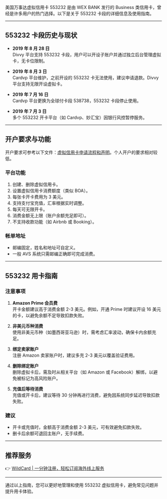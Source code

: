 美国万事达虚拟信用卡 553232 是由 WEX BANK 发行的 Business 类信用卡，曾经是许多用户的热门选择。以下是关于 553232 卡段的详细信息及使用指南。

---

## 553232 卡段历史与现状

- **2019 年 8 月 28 日**  
  Divvy 平台支持 553232 卡段，用户可以开设子账户并通过独立后台管理虚拟卡，无卡位限制。

- **2019 年 8 月 3 日**  
  Cardvp 平台维护，之前开设的 553232 卡无法使用，建议申请退款。Divvy 平台支持无限开设虚拟卡。

- **2019 年 7 月 16 日**  
  Cardvp 平台更换为全球付卡段 538738，553232 卡段停止使用。

- **2019 年 7 月 3 日**  
  多个 553232 开卡平台（如 Cardvp、妙汇宝）因银行风控暂停服务。

---

## 开户要求与功能

开户要求可参考以下文件：[虚拟信用卡申请流程和声明](https://www.vpsdawanjia.com/wp-content/uploads/2019/05/%E8%99%9A%E6%8B%9F%E4%BF%A1%E7%94%A8%E5%8D%A1%E7%94%B3%E8%AF%B7%E6%B5%81%E7%A8%8B%E5%92%8C%E7%94%B3%E6%98%8E.doc)。个人开户的要求相对较低。

### 平台功能

1. 创建、删除虚拟信用卡。
2. 设置虚拟信用卡消费额度（类似 BOA）。
3. 每张卡开卡费用为 3 美元。
4. 支持支付宝充值，汇率根据实时调整。
5. 每天可无限开卡。
6. 消费金额无上限（账户余额充足即可）。
7. 不支持收款功能（如 Airbnb 或 Booking）。

### 帐单地址

- 邮编固定，姓名和地址可自定义。
- 一般 AVS 系统只需邮编正确即可完成消费。

---

## 553232 用卡指南

### 注意事项

1. **Amazon Prime 会员费**  
   开卡金额建议高于消费金额 2-3 美元。例如，开通 Prime 时建议开设 16 美元的卡，以避免余额不足导致扣款失败。

2. **非美元币种消费**  
   使用非美元币种（如墨西哥亚马逊）时，需考虑汇率波动，确保卡内余额充足。

3. **绑定卖家账户**  
   注册 Amazon 卖家账户时，建议多充 2-3 美元以覆盖验证费用。

4. **删除绑定账户**  
   删除虚拟卡后，需及时从相关平台（如 Amazon 或 Facebook）解绑，以避免被标记为高风险账户。

5. **充值后等待消费**  
   充值或开卡后，建议等待 30 分钟再进行消费，避免因系统同步延迟导致扣款失败。

### 建议

- 开卡或充值时，金额高于消费金额 2-3 美元，可有效避免扣款失败。
- 删卡后余额可退回主账户，无手续费。

---

## 推荐服务

👉 [WildCard | 一分钟注册，轻松订阅海外线上服务](https://bit.ly/bewildcard)

---

通过以上指南，您可以更好地管理和使用 553232 虚拟信用卡，避免常见问题并提升用卡体验。